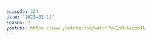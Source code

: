 ```yaml
---
episode: 324
date: "2021-02-13"
season: 2
youtube: https://www.youtube.com/watch?v=Qo0iAeppo3A
---
```

